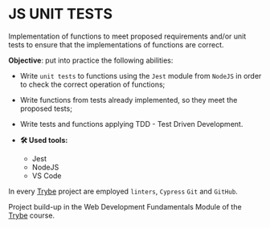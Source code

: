 # JS UNIT TESTS

Implementation of functions to meet proposed requirements and/or unit tests to ensure that the implementations of functions are correct.

**Objective**: put into practice the following abilities:
* Write `unit tests` to functions using the `Jest` module from `NodeJS` in order to check the correct operation of functions;
* Write functions from tests already implemented, so they meet the proposed tests;
* Write tests and functions applying TDD - Test Driven Development.

* **:hammer_and_wrench: Used tools:**
  * Jest
  * NodeJS
  * VS Code

In every [Trybe](https://www.betrybe.com/) project are employed `linters`, `Cypress` `Git` and `GitHub`.

Project build-up in the Web Development Fundamentals Module of the [Trybe](https://www.betrybe.com/) course.